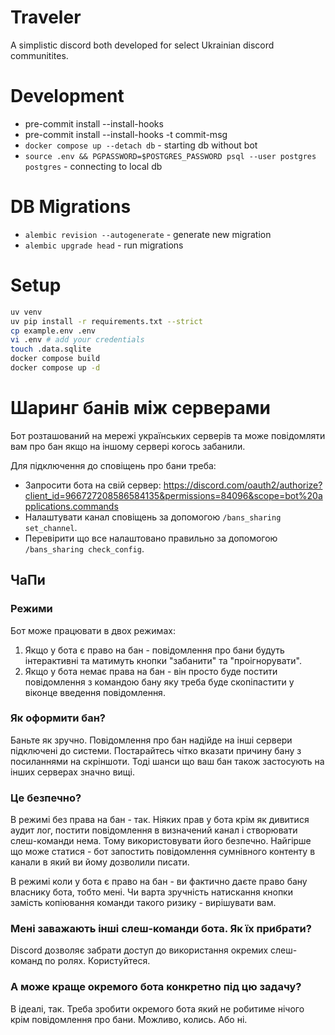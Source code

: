 # Traveler

A simplistic discord both developed for select Ukrainian discord communitites.

# Development

- pre-commit install --install-hooks
- pre-commit install --install-hooks -t commit-msg
- `docker compose up --detach db` - starting db without bot
- `source .env && PGPASSWORD=$POSTGRES_PASSWORD psql --user postgres postgres` - connecting to local db

# DB Migrations

- `alembic revision --autogenerate` - generate new migration
- `alembic upgrade head` - run migrations

# Setup

```sh
uv venv
uv pip install -r requirements.txt --strict
cp example.env .env
vi .env # add your credentials
touch .data.sqlite
docker compose build
docker compose up -d
```

# Шаринг банів між серверами

Бот розташований на мережі українських серверів та може повідомляти вам про бан якщо на іншому сервері когось забанили.

Для підключення до сповіщень про бани треба:

- Запросити бота на свій сервер: https://discord.com/oauth2/authorize?client_id=966727208586584135&permissions=84096&scope=bot%20applications.commands
- Налаштувати канал сповіщень за допомогою `/bans_sharing set_channel`.
- Перевірити що все налаштовано правильно за допомогою `/bans_sharing check_config`.

## ЧаПи

### Режими

Бот може працювати в двох режимах:

1. Якщо у бота є право на бан - повідомлення про бани будуть інтерактивні та матимуть кнопки "забанити" та "проігнорувати".
2. Якщо у бота немає права на бан - він просто буде постити повідомлення з командою бану яку треба буде скопіпастити у віконце введення повідомлення.

### Як оформити бан?

Баньте як зручно. Повідомлення про бан надійде на інші сервери підключені до системи. Постарайтесь чітко вказати причину бану з посиланнями на скріншоти. Тоді шанси що ваш бан також застосують на інших серверах значно вищі.

### Це безпечно?

В режимі без права на бан - так. Ніяких прав у бота крім як дивитися аудит лог, постити повідомлення в визначений канал і створювати слеш-команди нема. Тому використовувати його безпечно. Найгірше що може статися - бот запостить повідомлення сумнівного контенту в канали в який ви йому дозволили писати.

В режимі коли у бота є право на бан - ви фактично даєте право бану власнику бота, тобто мені. Чи варта зручність натискання кнопки замість копіювання команди такого ризику - вирішувати вам.

### Мені заважають інші слеш-команди бота. Як їх прибрати?

Discord дозволяє забрати доступ до використання окремих слеш-команд по ролях. Користуйтеся.

### А може краще окремого бота конкретно під цю задачу?

В ідеалі, так. Треба зробити окремого бота який не робитиме нічого крім повідомлення про бани. Можливо, колись. Або ні.
